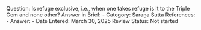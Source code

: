 Question: Is refuge exclusive, i.e., when one takes refuge is it to the Triple Gem and none other?
Answer in Brief: -
 Category: Saraṇa
Sutta References: -
Answer: -
Date Entered: March 30, 2025
Review Status: Not started